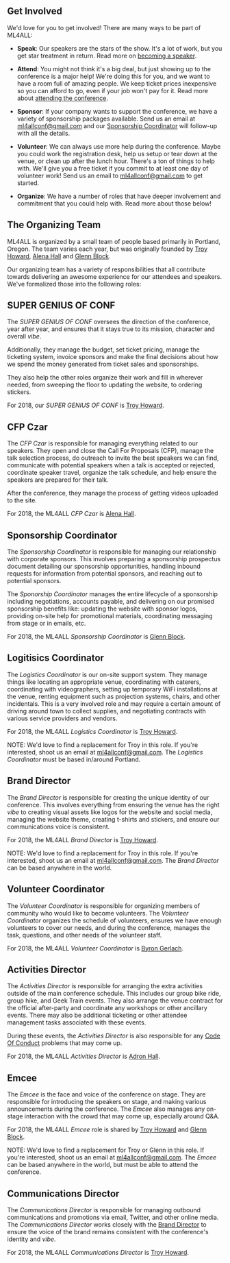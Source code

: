 Get Involved
------------

We'd love for you to get involved! There are many ways to be part of ML4ALL:

- **Speak**: Our speakers are the stars of the show. It's a lot of work, but you get star treatment in return. Read more on [becoming a speaker][speak].

- **Attend**: You might not think it's a big deal, but just showing up to the conference is a major help! We're doing this for you, and we want to have a room full of amazing people. We keep ticket prices inexpensive so you can afford to go, even if your job won't pay for it. Read more about [attending the conference][attend].

- **Sponsor**: If your company wants to support the conference, we have a variety of sponsorship packages available. Send us an email at [ml4allconf@gmail.com] and our [Sponsorship Coordinator](#sponsorship-coordinator) will follow-up with all the details.

- **Volunteer**: We can always use more help during the conference. Maybe you could work the registration desk, help us setup or tear down at the venue, or clean up after the lunch hour. There's a ton of things to help with. We'll give you a free ticket if you commit to at least one day of volunteer work! Send us an email to [ml4allconf@gmail.com] to get started.

- **Organize**: We have a number of roles that have deeper involvement and commitment that you could help with. Read more about those below!


The Organizing Team
-------------------

ML4ALL is organized by a small team of people based primarily in Portland, Oregon. The team varies each year, but was originally founded by [Troy Howard], [Alena Hall] and [Glenn Block].

Our organizing team has a variety of responsibilities that all contribute towards delivering an awesome experience for our attendees and speakers. We've formalized those into the following roles:


## SUPER GENIUS OF CONF

The *SUPER GENIUS OF CONF* oversees the direction of the conference, year after year, and ensures that it stays true to its mission, character and overall *vibe*.

Additionally, they manage the budget, set ticket pricing, manage the ticketing system, invoice sponsors and make the final decisions about how we spend the money generated from ticket sales and sponsorships.

They also help the other roles organize their work and fill in wherever needed, from sweeping the floor to updating the website, to ordering stickers.

For 2018, our *SUPER GENIUS OF CONF* is [Troy Howard].


## CFP Czar

The *CFP Czar* is responsible for managing everything related to our speakers. They open and close the Call For Proposals (CFP), manage the talk selection process, do outreach to invite the best speakers we can find, communicate with potential speakers when a talk is accepted or rejected, coordinate speaker travel, organize the talk schedule, and help ensure the speakers are prepared for their talk.

After the conference, they manage the process of getting videos uploaded to the site.

For 2018, the ML4ALL *CFP Czar* is [Alena Hall].


## Sponsorship Coordinator

The *Sponsorship Coordinator* is responsible for managing our relationship with corporate sponsors. This involves preparing a sponsorship prospectus document detailing our sponsorship opportunities, handling inbound requests for information from potential sponsors, and reaching out to potential sponsors.

The *Sponorship Coordinator* manages the entire lifecycle of a sponsorship including negotiations, accounts payable, and delivering on our promised sponsorship benefits like: updating the website with sponsor logos, providing on-site help for promotional materials, coordinating messaging from stage or in emails, etc.

For 2018, the ML4ALL *Sponsorship Coordinator* is [Glenn Block].


## Logitisics Coordinator

The *Logistics Coordinator* is our on-site support system. They manage things like locating an appropriate venue, coordinating with caterers, coordinating with videographers, setting up temporary WiFi installations at the venue, renting equipment such as projection systems, chairs, and other incidentals. This is a very involved role and may require a certain amount of driving around town to collect supplies, and negotiating contracts with various service providers and vendors.

For 2018, the ML4ALL *Logistics Coordinator* is [Troy Howard].

NOTE: We'd love to find a replacement for Troy in this role. If you're interested, shoot us an email at [ml4allconf@gmail.com]. The *Logistics Coordinator* must be based in/around Portland.


## Brand Director

The *Brand Director* is responsible for creating the unique identity of our conference. This involves everything from ensuring the venue has the right *vibe* to creating visual assets like logos for the website and social media, managing the website theme, creating t-shirts and stickers, and ensure our communications voice is consistent.

For 2018, the ML4ALL *Brand Director* is [Troy Howard].

NOTE: We'd love to find a replacement for Troy in this role. If you're interested, shoot us an email at [ml4allconf@gmail.com]. The *Brand Director* can be based anywhere in the world.


## Volunteer Coordinator

The *Volunteer Coordinator* is responsible for organizing members of community who would like to become volunteers. The *Volunteer Coordinator* organizes the schedule of volunteers, ensures we have enough volunteers to cover our needs, and during the conference, manages the task, questions, and other needs of the volunteer staff.

For 2018, the ML4ALL *Volunteer Coordinator* is [Byron Gerlach].


## Activities Director

The *Activities Director* is responsible for arranging the extra activities outside of the main conference schedule. This includes our group bike ride, group hike, and Geek Train events. They also arrange the venue contract for the official after-party and coordinate any workshops or other ancillary events. There may also be additional ticketing or other attendee management tasks associated with these events.

During these events, the *Activities Director* is also responsible for any [Code Of Conduct] problems that may come up.

For 2018, the ML4ALL *Activities Director* is [Adron Hall].


## Emcee

The *Emcee* is the face and voice of the conference on stage. They are responsible for introducing the speakers on stage, and making various announcements during the conference. The *Emcee* also manages any on-stage interaction with the crowd that may come up, especially around Q&A.

For 2018, the ML4ALL *Emcee* role is shared by [Troy Howard] and [Glenn Block].

NOTE: We'd love to find a replacement for Troy or Glenn in this role. If you're interested, shoot us an email at [ml4allconf@gmail.com]. The *Emcee* can be based anywhere in the world, but must be able to attend the conference.

## Communications Director

The *Communications Director* is responsible for managing outbound communications and promotions via email, Twitter, and other online media. The *Communications Director* works closely with the [Brand Director](#brand-director) to ensure the voice of the brand remains consistent with the conference's identity and *vibe*.

For 2018, the ML4ALL *Communications Director* is [Troy Howard].

[attend]: attend.html
[ml4allconf@gmail.com]: mailto:ml4allconf@gmail.com
[speak]: speak.html
[Troy Howard]: http://twitter.com/thoward37 "Troy Howard"
[Adron Hall]: http://twitter.com/adron "Adron Hall"
[Glenn Block]: http://twitter.com/gblock "Glenn Block"
[Alena Hall]: http://twitter.com/lenadroid "Alena Hall"
[Byron Gerlach]: http://twitter.com/byrongerlach "Byron Gerlach"
[code of conduct]: code-of-conduct.html "Code of Conduct"